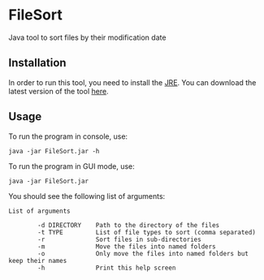 # FileSort
Java tool to sort files by their modification date
## Installation ##
In order to run this tool, you need to install the [JRE](https://www.java.com/en/download/). You can download the latest version of the tool [here](https://github.com/MaxPlays/FileSort/releases/latest).

## Usage ##
To run the program in console, use:
```
java -jar FileSort.jar -h
```
To run the program in GUI mode, use:
```
java -jar FileSort.jar
```
You should see the following list of arguments:
```
List of arguments

        -d DIRECTORY    Path to the directory of the files
        -t TYPE         List of file types to sort (comma separated)
        -r              Sort files in sub-directories
        -m              Move the files into named folders
        -o              Only move the files into named folders but keep their names
        -h              Print this help screen
```
